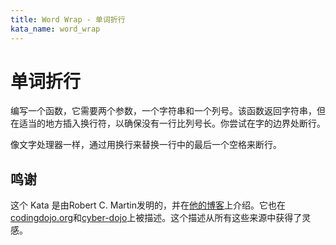 ```yaml
---
title: Word Wrap - 单词折行
kata_name: word_wrap
---
```


# 单词折行

编写一个函数，它需要两个参数，一个字符串和一个列号。该函数返回字符串，但在适当的地方插入换行符，以确保没有一行比列号长。你尝试在字的边界处断行。

像文字处理器一样，通过用换行来替换一行中的最后一个空格来断行。

## 鸣谢

这个 Kata 是由Robert C. Martin发明的，并在[他的博客](https://thecleancoder.blogspot.com/2010/10/craftsman-62-dark-path.html)上介绍。它也在[codingdojo.org](http://codingdojo.org/kata/WordWrap/)和[cyber-dojo](https://cyber-dojo.org/)上被描述。这个描述从所有这些来源中获得了灵感。
